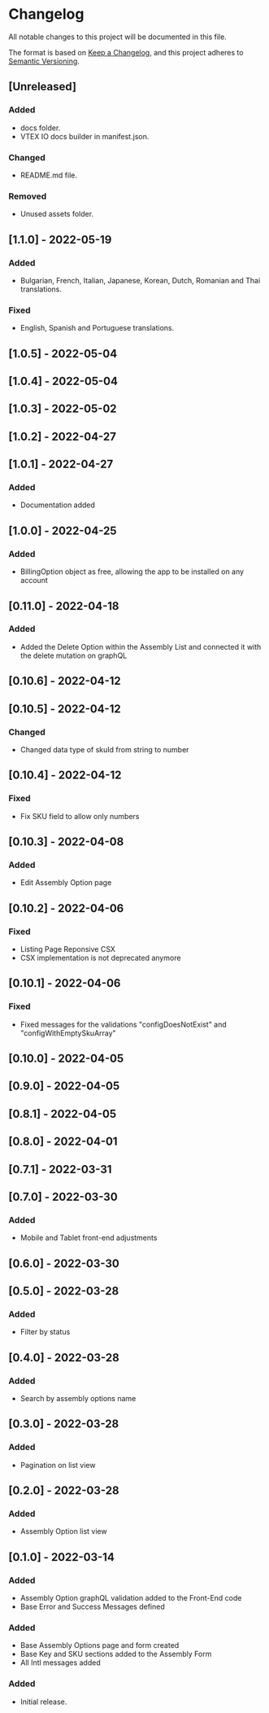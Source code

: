# Changelog

All notable changes to this project will be documented in this file.

The format is based on [Keep a Changelog](https://keepachangelog.com/en/1.0.0/),
and this project adheres to [Semantic Versioning](https://semver.org/spec/v2.0.0.html).

## [Unreleased]

### Added

- docs folder.
- VTEX IO docs builder in manifest.json.
 
### Changed

- README.md file. 

### Removed

- Unused assets folder.

## [1.1.0] - 2022-05-19

### Added

- Bulgarian, French, Italian, Japanese, Korean, Dutch, Romanian and Thai translations.

### Fixed

- English, Spanish and Portuguese translations.

## [1.0.5] - 2022-05-04

## [1.0.4] - 2022-05-04

## [1.0.3] - 2022-05-02

## [1.0.2] - 2022-04-27

## [1.0.1] - 2022-04-27

### Added

- Documentation added

## [1.0.0] - 2022-04-25

### Added

- BillingOption object as free, allowing the app to be installed on any account

## [0.11.0] - 2022-04-18

### Added

- Added the Delete Option within the Assembly List and connected it with the delete mutation on graphQL

## [0.10.6] - 2022-04-12

## [0.10.5] - 2022-04-12

### Changed

- Changed data type of skuId from string to number

## [0.10.4] - 2022-04-12

### Fixed

- Fix SKU field to allow only numbers

## [0.10.3] - 2022-04-08

### Added

- Edit Assembly Option page

## [0.10.2] - 2022-04-06

### Fixed

- Listing Page Reponsive CSX
- CSX implementation is not deprecated anymore

## [0.10.1] - 2022-04-06

### Fixed

- Fixed messages for the validations "configDoesNotExist" and "configWithEmptySkuArray"

## [0.10.0] - 2022-04-05

## [0.9.0] - 2022-04-05

## [0.8.1] - 2022-04-05

## [0.8.0] - 2022-04-01

## [0.7.1] - 2022-03-31

## [0.7.0] - 2022-03-30

### Added

- Mobile and Tablet front-end adjustments

## [0.6.0] - 2022-03-30

## [0.5.0] - 2022-03-28

### Added

- Filter by status

## [0.4.0] - 2022-03-28

### Added

- Search by assembly options name

## [0.3.0] - 2022-03-28

### Added

- Pagination on list view

## [0.2.0] - 2022-03-28

### Added

- Assembly Option list view

## [0.1.0] - 2022-03-14

### Added

- Assembly Option graphQL validation added to the Front-End code
- Base Error and Success Messages defined

### Added

- Base Assembly Options page and form created
- Base Key and SKU sections added to the Assembly Form
- All Intl messages added

### Added

- Initial release.
